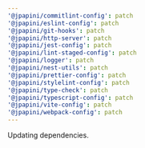 ```yaml
---
'@jpapini/commitlint-config': patch
'@jpapini/eslint-config': patch
'@jpapini/git-hooks': patch
'@jpapini/http-server': patch
'@jpapini/jest-config': patch
'@jpapini/lint-staged-config': patch
'@jpapini/logger': patch
'@jpapini/nest-utils': patch
'@jpapini/prettier-config': patch
'@jpapini/stylelint-config': patch
'@jpapini/type-check': patch
'@jpapini/typescript-config': patch
'@jpapini/vite-config': patch
'@jpapini/webpack-config': patch
---
```


Updating dependencies.
